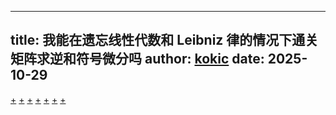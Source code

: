 
---
title: 我能在遗忘线性代数和 Leibniz 律的情况下通关矩阵求逆和符号微分吗
author: [kokic](https://kokic.github.io)
date: 2025-10-29
---

[+](./intro.md#:embed)
[+](./review.md#:embed)
[+](./kira.md#:embed)
[+](./float.md#:embed)
[+](./derive.md#:embed)
[+](./traits.md#:embed)
[+](./motive.md#:embed)
